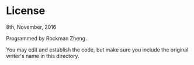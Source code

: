 # License
8th, November, 2016

Programmed by Rockman Zheng. 

You may edit and establish the code, but make sure
you include the original writer's name in this directory.
